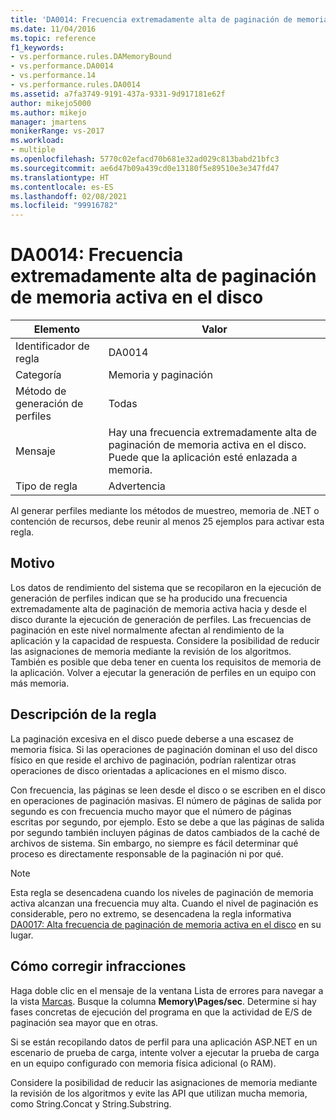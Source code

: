 ```yaml
---
title: 'DA0014: Frecuencia extremadamente alta de paginación de memoria activa en el disco | Microsoft Docs'
ms.date: 11/04/2016
ms.topic: reference
f1_keywords:
- vs.performance.rules.DAMemoryBound
- vs.performance.DA0014
- vs.performance.14
- vs.performance.rules.DA0014
ms.assetid: a7fa3749-9191-437a-9331-9d917181e62f
author: mikejo5000
ms.author: mikejo
manager: jmartens
monikerRange: vs-2017
ms.workload:
- multiple
ms.openlocfilehash: 5770c02efacd70b681e32ad029c813babd21bfc3
ms.sourcegitcommit: ae6d47b09a439cd0e13180f5e89510e3e347fd47
ms.translationtype: HT
ms.contentlocale: es-ES
ms.lasthandoff: 02/08/2021
ms.locfileid: "99916782"
---
```

# <a name="da0014-extremely-high-rates-of-paging-active-memory-to-disk"></a>DA0014: Frecuencia extremadamente alta de paginación de memoria activa en el disco

|Elemento|Valor|
|-|-|
|Identificador de regla|DA0014|
|Categoría|Memoria y paginación|
|Método de generación de perfiles|Todas|
|Mensaje|Hay una frecuencia extremadamente alta de paginación de memoria activa en el disco. Puede que la aplicación esté enlazada a memoria.|
|Tipo de regla|Advertencia|

 Al generar perfiles mediante los métodos de muestreo, memoria de .NET o contención de recursos, debe reunir al menos 25 ejemplos para activar esta regla.

## <a name="cause"></a>Motivo
 Los datos de rendimiento del sistema que se recopilaron en la ejecución de generación de perfiles indican que se ha producido una frecuencia extremadamente alta de paginación de memoria activa hacia y desde el disco durante la ejecución de generación de perfiles. Las frecuencias de paginación en este nivel normalmente afectan al rendimiento de la aplicación y la capacidad de respuesta. Considere la posibilidad de reducir las asignaciones de memoria mediante la revisión de los algoritmos. También es posible que deba tener en cuenta los requisitos de memoria de la aplicación. Volver a ejecutar la generación de perfiles en un equipo con más memoria.

## <a name="rule-description"></a>Descripción de la regla
 La paginación excesiva en el disco puede deberse a una escasez de memoria física. Si las operaciones de paginación dominan el uso del disco físico en que reside el archivo de paginación, podrían ralentizar otras operaciones de disco orientadas a aplicaciones en el mismo disco.

 Con frecuencia, las páginas se leen desde el disco o se escriben en el disco en operaciones de paginación masivas. El número de páginas de salida por segundo es con frecuencia mucho mayor que el número de páginas escritas por segundo, por ejemplo. Esto se debe a que las páginas de salida por segundo también incluyen páginas de datos cambiados de la caché de archivos de sistema. Sin embargo, no siempre es fácil determinar qué proceso es directamente responsable de la paginación ni por qué.

> [!NOTE]
> Esta regla se desencadena cuando los niveles de paginación de memoria activa alcanzan una frecuencia muy alta. Cuando el nivel de paginación es considerable, pero no extremo, se desencadena la regla informativa [DA0017: Alta frecuencia de paginación de memoria activa en el disco](../profiling/da0017-high-rates-of-paging-active-memory-to-disk.md) en su lugar.

## <a name="how-to-fix-violations"></a>Cómo corregir infracciones
 Haga doble clic en el mensaje de la ventana Lista de errores para navegar a la vista [Marcas](../profiling/marks-view.md). Busque la columna **Memory\Pages/sec**. Determine si hay fases concretas de ejecución del programa en que la actividad de E/S de paginación sea mayor que en otras.

 Si se están recopilando datos de perfil para una aplicación ASP.NET en un escenario de prueba de carga, intente volver a ejecutar la prueba de carga en un equipo configurado con memoria física adicional (o RAM).

 Considere la posibilidad de reducir las asignaciones de memoria mediante la revisión de los algoritmos y evite las API que utilizan mucha memoria, como String.Concat y String.Substring.
